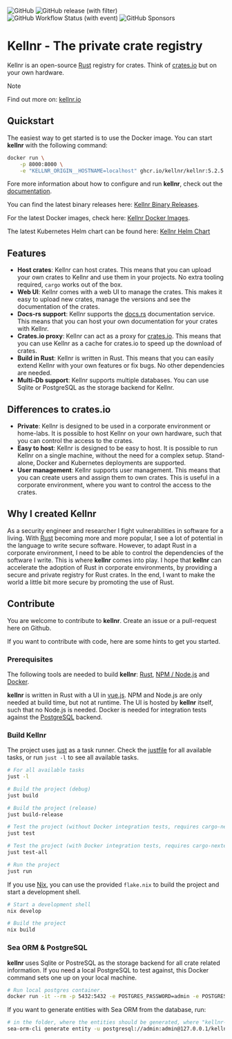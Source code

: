 ![GitHub](https://img.shields.io/github/license/kellnr/kellnr)
![GitHub release (with filter)](https://img.shields.io/github/v/release/kellnr/kellnr)
![GitHub Workflow Status (with event)](https://img.shields.io/github/actions/workflow/status/kellnr/kellnr/ci.yaml)
![GitHub Sponsors](https://img.shields.io/github/sponsors/secana)


# Kellnr - The private crate registry

Kellnr is an open-source [Rust](https://www.rust-lang.org) registry for crates. Think of [crates.io](https://crates.io) but on your own hardware.

 > [!NOTE]  
 > Find out more on: [kellnr.io](https://kellnr.io)

## Quickstart

The easiest way to get started is to use the Docker image. You can start **kellnr** with the following command:

```bash
docker run \
    -p 8000:8000 \
    -e "KELLNR_ORIGIN__HOSTNAME=localhost" ghcr.io/kellnr/kellnr:5.2.5
```

Fore more information about how to configure and run **kellnr**, check out the [documentation](https://kellnr.io/documentation).

You can find the latest binary releases here: [Kellnr Binary Releases](https://github.com/kellnr/kellnr/releases). 

For the latest Docker images, check here: [Kellnr Docker Images](https://github.com/kellnr/kellnr/pkgs/container/kellnr). 

The latest Kubernetes Helm chart can be found here: [Kellnr Helm Chart](https://github.com/kellnr/helm/releases)

## Features

- **Host crates**: Kellnr can host crates. This means that you can upload your own crates to Kellnr and use them in your projects. No extra tooling required, `cargo` works out of the box.
- **Web UI**: Kellnr comes with a web UI to manage the crates. This makes it easy to upload new crates, manage the versions and see the documentation of the crates.
- **Docs-rs support**: Kellnr supports the [docs.rs](https://docs.rs) documentation service. This means that you can host your own documentation for your crates with Kellnr.
- **Crates.io proxy**: Kellnr can act as a proxy for [crates.io](https://crates.io). This means that you can use Kellnr as a cache for crates.io to speed up the download of crates.
- **Build in Rust**: Kellnr is written in Rust. This means that you can easily extend Kellnr with your own features or fix bugs. No other dependencies are needed.
- **Multi-Db support**: Kellnr supports multiple databases. You can use Sqlite or PostgreSQL as the storage backend for Kellnr.

## Differences to crates.io

- **Private**: Kellnr is designed to be used in a corporate environment or home-labs. It is possible to host Kellnr on your own hardware, such that you can control the access to the crates.
- **Easy to host**: Kellnr is designed to be easy to host. It is possible to run Kellnr on a single machine, without the need for a complex setup. Stand-alone, Docker and Kubernetes deployments are supported.
- **User management**: Kellnr supports user management. This means that you can create users and assign them to own crates. This is useful in a corporate environment, where you want to control the access to the crates.

## Why I created Kellnr

As a security engineer and researcher I fight vulnerabilities in software for a living. With [Rust](https://www.rust-lang.org) becoming more and more popular, I see a lot of potential in the language to write secure software. However, to adapt Rust in a corporate environment, I need to be able to control the dependencies of the software I write. This is where **kellnr** comes into play. I hope that **kellnr** can accelerate the adoption of Rust in corporate environments, by providing a secure and private registry for Rust crates. In the end, I want to make the world a little bit more secure by promoting the use of Rust.

## Contribute

You are welcome to contribute to **kellnr**. Create an issue or a pull-request here on Github.

If you want to contribute with code, here are some hints to get you started.

### Prerequisites

The following tools are needed to build **kellnr**: [Rust](https://www.rust-lang.org/tools/install), [NPM / Node.js](https://docs.npmjs.com/downloading-and-installing-node-js-and-npm) and [Docker](https://docs.docker.com/get-docker/).

**kellnr** is written in Rust with a UI in [vue.js](https://vuejs.org). NPM and Node.js are only needed at build time, but not at runtime. The UI is hosted by **kellnr** itself, such that no Node.js is needed. Docker is needed for integration tests against the [PostgreSQL](https://www.postgresql.org) backend.

### Build Kellnr

The project uses [just](https://github.com/casey/just) as a task runner. Check the [justfile](./justfile) for all available tasks, or run `just -l` to see all available tasks.

```bash
# For all available tasks 
just -l

# Build the project (debug)
just build

# Build the project (release)
just build-release

# Test the project (without Docker integration tests, requires cargo-nextest)
just test

# Test the project (with Docker integration tests, requires cargo-nextest)
just test-all

# Run the project
just run
```

If you use [Nix](https://nixos.org/), you can use the provided `flake.nix` to build the project and start a development shell.

```bash
# Start a development shell
nix develop

# Build the project
nix build
```

### Sea ORM & PostgreSQL

**kellnr** uses Sqlite or PostreSQL as the storage backend for all crate related information. If you need a local PostgreSQL to test against, this Docker command sets one up on your local machine.

```bash
# Run local postgres container.
docker run -it --rm -p 5432:5432 -e POSTGRES_PASSWORD=admin -e POSTGRES_USER=admin postgres
```

If you want to generate entities with Sea ORM from the database, run:

```bash
# in the folder, where the entities should be generated, where "kellnr-db" is the database name.
sea-orm-cli generate entity -u postgresql://admin:admin@127.0.0.1/kellnr-db
```
